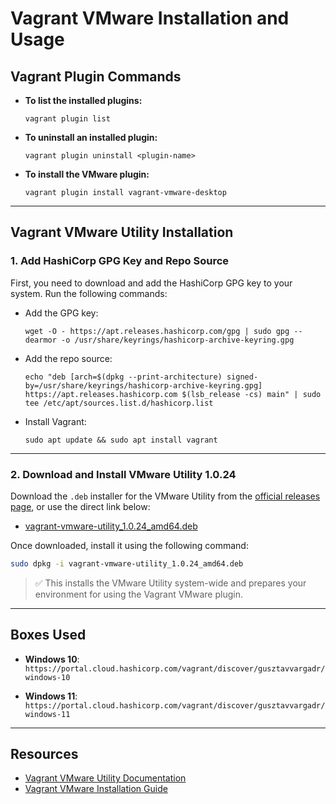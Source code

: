 # Vagrant VMware Installation and Usage

## Vagrant Plugin Commands

- **To list the installed plugins:**

  `vagrant plugin list`

- **To uninstall an installed plugin:**

  `vagrant plugin uninstall <plugin-name>`

- **To install the VMware plugin:**

  `vagrant plugin install vagrant-vmware-desktop`

---

## Vagrant VMware Utility Installation

### 1. Add HashiCorp GPG Key and Repo Source

First, you need to download and add the HashiCorp GPG key to your system. Run the following commands:

- Add the GPG key:

  `wget -O - https://apt.releases.hashicorp.com/gpg | sudo gpg --dearmor -o /usr/share/keyrings/hashicorp-archive-keyring.gpg`

- Add the repo source:

  `echo "deb [arch=$(dpkg --print-architecture) signed-by=/usr/share/keyrings/hashicorp-archive-keyring.gpg] https://apt.releases.hashicorp.com $(lsb_release -cs) main" | sudo tee /etc/apt/sources.list.d/hashicorp.list`

- Install Vagrant:

  `sudo apt update && sudo apt install vagrant`

---

### 2. Download and Install VMware Utility 1.0.24

Download the `.deb` installer for the VMware Utility from the [official releases page](https://releases.hashicorp.com/vagrant-vmware-utility/1.0.24/), or use the direct link below:

- [vagrant-vmware-utility_1.0.24_amd64.deb](https://releases.hashicorp.com/vagrant-vmware-utility/1.0.24/vagrant-vmware-utility_1.0.24_amd64.deb)

Once downloaded, install it using the following command:

```bash
sudo dpkg -i vagrant-vmware-utility_1.0.24_amd64.deb
```

> ✅ This installs the VMware Utility system-wide and prepares your environment for using the Vagrant VMware plugin.


---

## Boxes Used

- **Windows 10**:  
  `https://portal.cloud.hashicorp.com/vagrant/discover/gusztavvargadr/windows-10`

- **Windows 11**:  
  `https://portal.cloud.hashicorp.com/vagrant/discover/gusztavvargadr/windows-11`

---

## Resources

- [Vagrant VMware Utility Documentation](https://developer.hashicorp.com/vagrant/docs/providers/vmware/vagrant-vmware-utility)
- [Vagrant VMware Installation Guide](https://developer.hashicorp.com/vagrant/docs/providers/vmware/installation)
